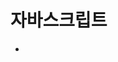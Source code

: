 # 자바스크립트
+ <script>태그사용
+내부
  + head 태그 영역
  + body 태그 어디든 가능
+외부
  + src 속성 사용


  ES6+
    + 화살표함수 사용
    + 백틱문자열 사용